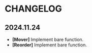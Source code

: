 # CHANGELOG

## 2024.11.24

- **[Mover]** Implement bare function.
- **[Reorder]** Implement bare function.